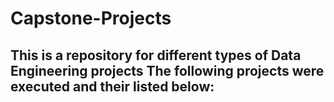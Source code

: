 # Capstone-Projects
This is a repository for different types of Data Engineering projects
The following projects were executed and their listed below:
-
